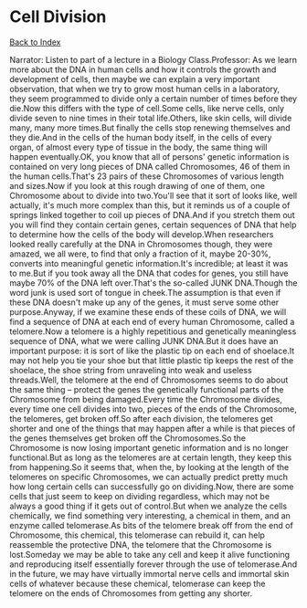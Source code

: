 # Cell Division
[Back to Index](https://github.com/windows10010/tpoExtractor/blob/master/README.md)

Narrator: Listen to part of a lecture in a Biology Class.Professor: As we learn more about the DNA in human cells and how it controls the growth and development of cells, then maybe we can explain a very important observation, that when we try to grow most human cells in a laboratory, they seem programmed to divide only a certain number of times before they die.Now this differs with the type of cell.Some cells, like nerve cells, only divide seven to nine times in their total life.Others, like skin cells, will divide many, many more times.But finally the cells stop renewing themselves and they die.And in the cells of the human body itself, in the cells of every organ, of almost every type of tissue in the body, the same thing will happen eventually.OK, you know that all of persons' genetic information is contained on very long pieces of DNA called Chromosomes, 46 of them in the human cells.That's 23 pairs of these Chromosomes of various length and sizes.Now if you look at this rough drawing of one of them, one Chromosome about to divide into two.You'll see that it sort of looks like, well actually, it's much more complex than this, but it reminds us of a couple of springs linked together to coil up pieces of DNA.And if you stretch them out you will find they contain certain genes, certain sequences of DNA that help to determine how the cells of the body will develop.When researchers looked really carefully at the DNA in Chromosomes though, they were amazed, we all were, to find that only a fraction of it, maybe 20-30%, converts into meaningful genetic information.It's incredible; at least it was to me.But if you took away all the DNA that codes for genes, you still have maybe 70% of the DNA left over.That's the so-called JUNK DNA.Though the word junk is used sort of tongue in cheek.The assumption is that even if these DNA doesn't make up any of the genes, it must serve some other purpose.Anyway, if we examine these ends of these coils of DNA, we will find a sequence of DNA at each end of every human Chromosome, called a telomere.Now a telomere is a highly repetitious and genetically meaningless sequence of DNA, what we were calling JUNK DNA.But it does have an important purpose: it is sort of like the plastic tip on each end of shoelace.It may not help you tie your shoe but that little plastic tip keeps the rest of the shoelace, the shoe string from unraveling into weak and useless threads.Well, the telomere at the end of Chromosomes seems to do about the same thing – protect the genes the genetically functional parts of the Chromosome from being damaged.Every time the Chromosome divides, every time one cell divides into two, pieces of the ends of the Chromosome, the telomeres, get broken off.So after each division, the telomeres get shorter and one of the things that may happen after a while is that pieces of the genes themselves get broken off the Chromosomes.So the Chromosome is now losing important genetic information and is no longer functional.But as long as the telomeres are at certain length, they keep this from happening.So it seems that, when the, by looking at the length of the telomeres on specific Chromosomes, we can actually predict pretty much how long certain cells can successfully go on dividing.Now, there are some cells that just seem to keep on dividing regardless, which may not be always a good thing if it gets out of control.But when we analyze the cells chemically, we find something very interesting, a chemical in them, and an enzyme called telomerase.As bits of the telomere break off from the end of Chromosome, this chemical, this telomerase can rebuild it, can help reassemble the protective DNA, the telomere that the Chromosome is lost.Someday we may be able to take any cell and keep it alive functioning and reproducing itself essentially forever through the use of telomerase.And in the future, we may have virtually immortal nerve cells and immortal skin cells of whatever because these chemical, telomerase can keep the telomere on the ends of Chromosomes from getting any shorter.
 
